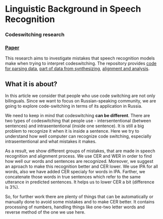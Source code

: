 # Linguistic Background in Speech Recognition
### Codeswitching research
### [Paper](https://github.com/DariaRev/CodeSwitching_SpeechRecognition_mistakes/files/8789461/mistakes_in_speech_recognition.pdf)


This research aims to investigate mistakes that speech recognition models make when trying to interpret codeswitching. The repository provides [code for parsing data](https://colab.research.google.com/drive/1EucXi0fVu9fmU-8wshE9zX602lMrtgdo?usp=sharing), [part of data from synthesizing](https://drive.google.com/drive/folders/1-3iuYHO0m1BjzIiG8hByGnxMJVe-Z6Yr?usp=sharing), [alignment and analysis](https://colab.research.google.com/drive/1tgkUkdIbZrmLKnzazf8jqVqPj31XWCGf?usp=sharing).

## What it is about?
In this article we consider that people who use code switching are not only bilinguals. Since we want to focus on Russian-speaking community, we are going to explore code-switching in terms of its application in Russia. 

We need to keep in mind that codeswitching **can be different**. There are two types of codeswitching that people use - intersententional (between sentences) and intrasententional (inside one sentence). It is still a big problem to recognize it when it is inside a sentence. Here we try to understand how well computer can recognize code switching, especially intrasententional and what mistakes it makes.

As a result, we show different groups of mistakes, that are made in speech recognition and alignment process. We use CER and WER in order to find how well our words and sentences are recognized. Moreover, we suggest an aproach to make this recognition better and CER lower. We use IPA for all words, also we have added CER specialy for words in IPA. Farther, we concatenate those words in true sentences which refer to the same utterance in predicted sentences.
It helps us to lower CER a bit (difference is 3%). 

So, for further work there are plenty of things that can be automatically or manually done to avoid some mistakes and to make CER better. It contains processing of numbers, handling things like one-two letter words and reverse method of the one we use here. 


